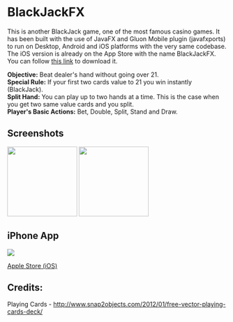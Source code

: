 # BlackJackFX

This is another BlackJack game, one of the most famous casino games. It has been built with the use of JavaFX and Gluon Mobile plugin (javafxports) to run on Desktop, Android and iOS platforms with the very same codebase. The iOS version is already on the App Store with the name BlackJackFX. You can follow [this link](https://itunes.apple.com/gb/app/blackjackfx/id1146450853?mt=8) to download it.

**Objective:** Beat dealer's hand without going over 21.  
**Special Rule:** If your first two cards value to 21 you win instantly (BlackJack).  
**Split Hand:** You can play up to two hands at a time. This is the case when you get two same value cards and you split.  
**Player's Basic Actions:** Bet, Double, Split, Stand and Draw.  

## Screenshots

<img src="https://dl.dropboxusercontent.com/u/109459668/iPhone6A(2).png?raw=1" width="160"/> <img src="https://dl.dropboxusercontent.com/u/109459668/iPhone%205.jpeg?raw=1" width="160"/>

## iPhone App
<img src="https://dl.dropboxusercontent.com/u/109459668/iTunes.jpg"> 

[Apple Store (iOS)](https://itunes.apple.com/gb/app/blackjackfx/id1146450853?mt=8)


## Credits:

Playing Cards - http://www.snap2objects.com/2012/01/free-vector-playing-cards-deck/
